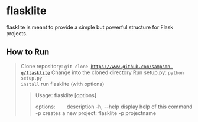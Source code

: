 # flasklite

flasklite is meant to provide a simple but powerful structure for Flask projects.

## How to Run
> Clone repository: <code>git clone https://www.github.com/sampson-q/flasklite</code>
> Change into the cloned directory
> Run setup.py: <code>python setup.py install</code>
> run flasklite (with options)
>> 
>> Usage: flasklite [options]
>> 
>> options:&nbsp;&nbsp;&nbsp;&nbsp;&nbsp;&nbsp;&nbsp;&nbsp;description
>> -h, --help     display help of this command
>> -p             creates a new project: flasklite -p projectname
